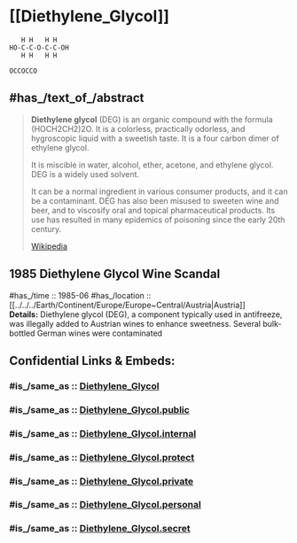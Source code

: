 ﻿---
aliases:
- "Diethylene glycol"
---

# [[Diethylene_Glycol]] 

```
   H H   H H
HO-C-C-O-C-C-OH
   H H   H H
```

```smiles
OCCOCCO
```

## #has_/text_of_/abstract 

> **Diethylene glycol** (DEG) is an organic compound with the formula (HOCH2CH2)2O. 
> It is a colorless, practically odorless, and hygroscopic liquid with a sweetish taste. 
> It is a four carbon dimer of ethylene glycol. 
> 
> It is miscible in water, alcohol, ether, acetone, and ethylene glycol. 
> DEG is a widely used solvent. 
> 
> It can be a normal ingredient in various consumer products, and it can be a contaminant. 
> DEG has also been misused to sweeten wine and beer, 
> and to viscosify oral and topical pharmaceutical products. 
> Its use has resulted in many epidemics of poisoning since the early 20th century.
>
> [Wikipedia](https://en.wikipedia.org/wiki/Diethylene%20glycol) 



## 1985 Diethylene Glycol Wine Scandal

#has_/time :: 1985-06 
#has_/location  :: [[../../../Earth/Continent/Europe/Europe~Central/Austria|Austria]]  
**Details:** Diethylene glycol (DEG), a component typically used in antifreeze, 
was illegally added to Austrian wines to enhance sweetness. 
Several bulk-bottled German wines were contaminated


## Confidential Links & Embeds: 

### #is_/same_as :: [Diethylene_Glycol](/_Standards/chemic/organic/Alcohol/Diethylene_Glycol.md) 

### #is_/same_as :: [Diethylene_Glycol.public](/_public/chemic/organic/Alcohol/Diethylene_Glycol.public.md) 

### #is_/same_as :: [Diethylene_Glycol.internal](/_internal/chemic/organic/Alcohol/Diethylene_Glycol.internal.md) 

### #is_/same_as :: [Diethylene_Glycol.protect](/_protect/chemic/organic/Alcohol/Diethylene_Glycol.protect.md) 

### #is_/same_as :: [Diethylene_Glycol.private](/_private/chemic/organic/Alcohol/Diethylene_Glycol.private.md) 

### #is_/same_as :: [Diethylene_Glycol.personal](/_personal/chemic/organic/Alcohol/Diethylene_Glycol.personal.md) 

### #is_/same_as :: [Diethylene_Glycol.secret](/_secret/chemic/organic/Alcohol/Diethylene_Glycol.secret.md)

